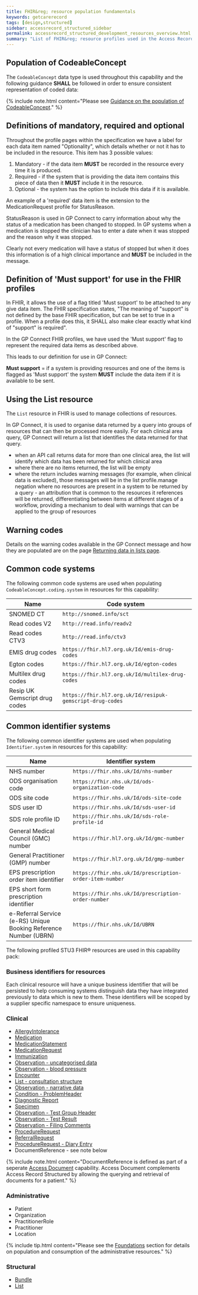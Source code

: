 ```yaml
---
title: FHIR&reg; resource population fundamentals
keywords: getcarerecord
tags: [design,structured]
sidebar: accessrecord_structured_sidebar
permalink: accessrecord_structured_development_resources_overview.html
summary: "List of FHIR&reg; resource profiles used in the Access Record Structured capability pack"
---
```


## Population of CodeableConcept ##

The `CodeableConcept` data type is used throughout this capability and the following guidance **SHALL** be followed in order to ensure consistent representation of coded data:

{% include note.html content="Please see [Guidance on the population of CodeableConcept](pages/accessrecord_structured/GuidanceOnCodeableConcept.pdf)." %}

## Definitions of mandatory, required and optional

Throughout the profile pages within the specification we have a label for each data item named "Optionality", which details whether or not it has to be included in the resource. This item has 3 possible values:

1. Mandatory - if the data item **MUST** be recorded in the resource every time it is produced.
2. Required - if the system that is providing the data item contains this piece of data then it **MUST** include it in the resource.
3. Optional - the system has the option to include this data if it is available.

An example of a 'required' data item is the extension to the MedicationRequest profile for StatusReason.

StatusReason is used in GP Connect to carry information about why the status of a medication has been changed to stopped. In GP systems when a medication is stopped the clinician has to enter a date when it was stopped and the reason why it was stopped.

Clearly not every medication will have a status of stopped but when it does this information is of a high clinical importance and **MUST** be included in the message.

## Definition of 'Must support' for use in the FHIR profiles

In FHIR, it allows the use of a flag titled 'Must support' to be attached to any give data item. The FHIR specification states, "The meaning of "support" is not defined by the base FHIR specification, but can be set to true in a profile. When a profile does this, it SHALL also make clear exactly what kind of "support" is required".

In the GP Connect FHIR profiles, we have used the 'Must support' flag to represent the required data items as described above.

This leads to our definition for use in GP Connect:

**Must support** = if a system is providing resources and one of the items is flagged as 'Must support' the system **MUST** include the data item if it is available to be sent.

## Using the List resource ##

The `List` resource in FHIR is used to manage collections of resources.

In GP Connect, it is used to organise data returned by a query into groups of resources that can then be processed more easily. For each clinical area query, GP Connect will return a list that identifies the data returned for that query.

- when an API call returns data for more than one clinical area, the list will identify which data has been returned for which clinical area
- where there are no items returned, the list will be empty
- where the return includes warning messages (for example, when clinical data is excluded), those messages will be in the list profile.manage negation where no resources are present in a system to be returned by a query - an attribution that is common to the resources it references will be returned, differentiating between items at different stages of a workflow, providing a mechanism to deal with warnings that can be applied to the group of resources

## Warning codes

Details on the warning codes available in the GP Connect message and how they are populated are on the page [Returning data in lists page](accessrecord_structured_development_lists_for_message_structure.html).

## Common code systems ##

The following common code systems are used when populating `CodeableConcept.coding.system` in resources for this capability:

| Name                          | Code system                                               |
| ----                          | -----------                                               |
| SNOMED CT                     | `http://snomed.info/sct`                                  |
| Read codes V2                 | `http://read.info/readv2`                                 |
| Read codes CTV3               | `http://read.info/ctv3`                                   |
| EMIS drug codes               | `https://fhir.hl7.org.uk/Id/emis-drug-codes`              |
| Egton codes                   | `https://fhir.hl7.org.uk/Id/egton-codes`                  |
| Multilex drug codes           | `https://fhir.hl7.org.uk/Id/multilex-drug-codes`          |
| Resip UK Gemscript drug codes | `https://fhir.hl7.org.uk/Id/resipuk-gemscript-drug-codes` |

## Common identifier systems ##

The following common identifier systems are used when populating `Identifier.system` in resources for this capability:

| Name                                                             | Identifier system                                       |
| ----                                                             | -----------------                                       |
| NHS number                                                       | `https://fhir.nhs.uk/Id/nhs-number`                     |
| ODS organisation code                                            | `https://fhir.nhs.uk/Id/ods-organization-code`          |
| ODS site code                                                    | `https://fhir.nhs.uk/Id/ods-site-code`                  |
| SDS user ID                                                      | `https://fhir.nhs.uk/Id/sds-user-id`                    |
| SDS role profile ID                                              | `https://fhir.nhs.uk/Id/sds-role-profile-id`            |
| General Medical Council (GMC) number                             | `https://fhir.hl7.org.uk/Id/gmc-number`                 |
| General Practitioner (GMP) number                                | `https://fhir.hl7.org.uk/Id/gmp-number`                 |
| EPS prescription order item identifier                           | `https://fhir.nhs.uk/Id/prescription-order-item-number` |
| EPS short form prescription identifier                           | `https://fhir.nhs.uk/Id/prescription-order-number`      |
| e-Referral Service (e-RS) Unique Booking Reference Number (UBRN) | `https://fhir.nhs.uk/Id/UBRN`                           |

The following profiled <span class="stu3">STU3</span> FHIR&reg; resources are used in this capability pack:

### Business identifiers for resources

Each clinical resource will have a unique business identifier that will be persisted to help consuming systems distinguish data they have integrated previously to data which is new to them. These identifiers will be scoped by a supplier specific namespace to ensure uniqueness.

### Clinical ###

- [AllergyIntolerance](accessrecord_structured_development_allergyintolerance.html)
- [Medication](accessrecord_structured_development_medication.html)
- [MedicationStatement](accessrecord_structured_development_medicationstatement.html)
- [MedicationRequest](accessrecord_structured_development_medicationrequest.html)
- [Immunization](accessrecord_structured_development_immunization.html)
- [Observation - uncategorised data](accessrecord_structured_development_observation_uncategorisedData.html)
- [Observation - blood pressure](accessrecord_structured_development_observation_bloodpressure.html)
- [Encounter](accessrecord_structured_development_encounter.html)
- [List - consultation structure](accessrecord_structured_development_list_consultation.html)
- [Observation - narrative data](accessrecord_structured_development_guidance_observation_narrative.html)
- [Condition - ProblemHeader](accessrecord_structured_problems.html)
- [Diagnostic Report](accessrecord_structured_development_diagnosticreport.html)
- [Specimen](accessrecord_structured_development_specimen.html)
- [Observation - Test Group Header](accessrecord_structured_development_observation_testgroup.html)
- [Observation - Test Result](accessrecord_structured_development_observation_testresult.html)
- [Observation - Filing Comments](accessrecord_structured_development_observation_filingcomments.html)
- [ProcedureRequest](accessrecord_structured_development_procedurerequest.html)
- [ReferralRequest](accessrecord_structured_development_referralrequest.html)
- [ProcedureRequest - Diary Entry](accessrecord_structured_development_diaryentry.html)
- DocumentReference - see note below

{% include note.html content="DocumentReference is defined as part of a seperate [Access Document](access_documents.html) capability. Access Document complements Access Record Structured by allowing the querying and retrieval of documents for a patient." %}

### Administrative ###

- Patient
- Organization
- PractitionerRole
- Practitioner
- Location

{% include tip.html content="Please see the [Foundations](foundations.html) section for details on population and consumption of the administrative resources." %}

### Structural ###

- [Bundle](accessrecord_structured_development_bundle.html)
- [List](accessrecord_structured_development_list.html)
